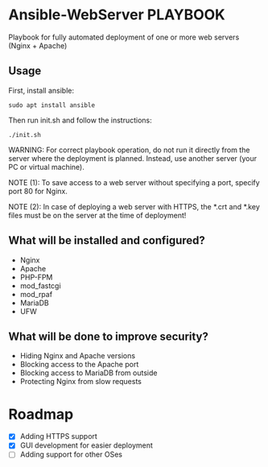 # Ansible-WebServer PLAYBOOK
Playbook for fully automated deployment of one or more web servers (Nginx + Apache)

## Usage

First, install ansible:
```
sudo apt install ansible
```

Then run init.sh and follow the instructions:
```
./init.sh
```
WARNING: For correct playbook operation, do not run it directly from the server where the deployment is planned. Instead, use another server (your PC or virtual machine).

NOTE (1): To save access to a web server without specifying a port, specify port 80 for Nginx.

NOTE (2): In case of deploying a web server with HTTPS, the *.crt and *.key files must be on the server at the time of deployment!

## What will be installed and configured?
- Nginx
- Apache
- PHP-FPM
- mod_fastcgi
- mod_rpaf
- MariaDB
- UFW

## What will be done to improve security?
- Hiding Nginx and Apache versions
- Blocking access to the Apache port
- Blocking access to MariaDB from outside
- Protecting Nginx from slow requests

# Roadmap

- [X] Adding HTTPS support
- [X] GUI development for easier deployment
- [ ] Adding support for other OSes
